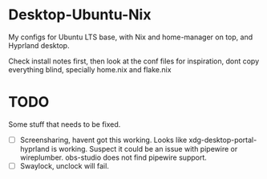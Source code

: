 # Desktop-Ubuntu-Nix
My configs for Ubuntu LTS base, with Nix and home-manager on top, and Hyprland desktop.


Check install notes first, then look at the conf files for inspiration, dont copy everything blind, specially home.nix and flake.nix

# TODO
Some stuff that needs to be fixed.
- [ ] Screensharing, havent got this working. Looks like xdg-desktop-portal-hyprland is working. Suspect it could be an issue with pipewire or wireplumber. obs-studio does not find pipewire support.
- [ ] Swaylock, unclock will fail.
